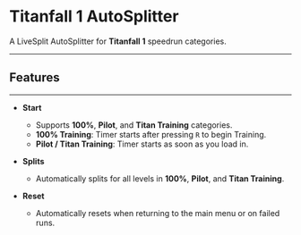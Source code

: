 # Titanfall 1 AutoSplitter

A LiveSplit AutoSplitter for **Titanfall 1** speedrun categories.

---

## Features

---

- **Start**
  - Supports **100%**, **Pilot**, and **Titan Training** categories.  
  - **100% Training**: Timer starts after pressing `R` to begin Training.  
  - **Pilot / Titan Training**: Timer starts as soon as you load in.  

- **Splits**
  - Automatically splits for all levels in **100%**, **Pilot**, and **Titan Training**.  

- **Reset**
  - Automatically resets when returning to the main menu or on failed runs.  
